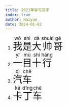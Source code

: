 ```yaml
---
title: 2023年学习汉字
index: true
author: Haiyue
date: 2024-01-02
---
```


1. <span style="font-size:30px"><ruby>我<rt>wǒ</rt></ruby><ruby>是<rt>shì</rt></ruby><ruby>大<rt>dà</rt></ruby><ruby>帅<rt>shuài</rt></ruby><ruby>哥<rt>gē</rt></ruby></span>
1. <span style="font-size:30px"><ruby>一<rt>yī</rt></ruby><ruby>目<rt>mù</rt></ruby><ruby>十<rt>shí</rt></ruby><ruby>行<rt>háng</rt></ruby></span>
1. <span style="font-size:30px"><ruby>汽<rt>qì</rt></ruby><ruby>车<rt>chē</rt></ruby></span>
1. <span style="font-size:30px"><ruby>卡<rt>kǎ</rt></ruby><ruby>丁<rt>dīng</rt></ruby><ruby>车<rt>chē</rt></ruby></span>
